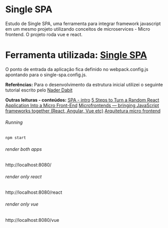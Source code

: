 # Single SPA


Estudo de Single SPA, uma ferramenta para integrar framework javascript em um mesmo projeto utilizando conceitos de microservices - Micro frontend.
O projeto roda vue e react. 

# Ferramenta utilizada: [Single SPA](https://single-spa.js.org/docs/getting-started-overview)
O ponto de entrada da aplicação fica definido no webpack.config.js apontando para o single-spa.config.js.

**Referências:** 
Para o desenvolvimento da estrutura inicial utilizei o seguinte tutorial escrito pelo [Nader Dabit
](https://dev.to/dabit3/building-micro-frontends-with-react-vue-and-single-spa-52op)

**Outras leituras - conteúdos:**
[SPA - intro](https://www.youtube.com/watch?v=L4jqow7NTVg&feature=youtu.be)
[5 Steps to Turn a Random React Application Into a Micro Front-End](https://medium.com/better-programming/5-steps-to-turn-a-random-react-application-into-a-micro-frontend-946718c147e7)
[Microfrontends — bringing JavaScript frameworks together (React, Angular, Vue etc)](https://medium.com/javascript-in-plain-english/microfrontends-bringing-javascript-frameworks-together-react-angular-vue-etc-5d401cb0072b)
[Arquitetura micro frontend](https://movile.blog/arquitetura-micro-frontend/)

###### Running 
```
npm start 
```

###### render both apps
http://localhost:8080/

###### render only react
http://localhost:8080/react

###### render only vue
http://localhost:8080/vue
